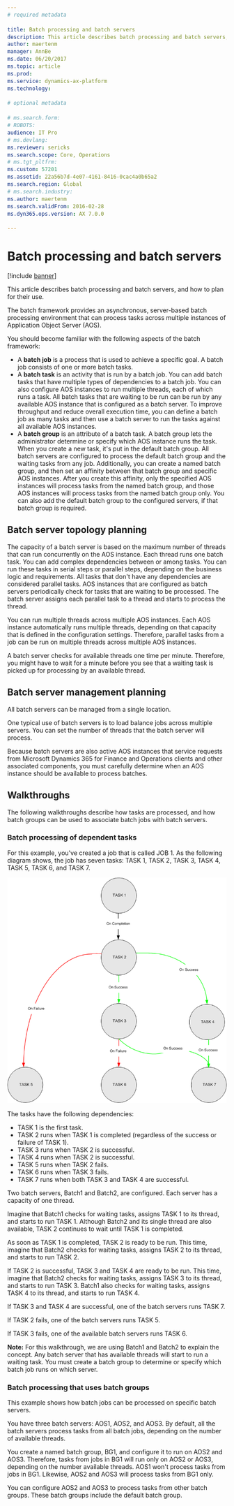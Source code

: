 ```yaml
---
# required metadata

title: Batch processing and batch servers
description: This article describes batch processing and batch servers, and how to plan for their use.
author: maertenm
manager: AnnBe
ms.date: 06/20/2017
ms.topic: article
ms.prod: 
ms.service: dynamics-ax-platform
ms.technology: 

# optional metadata

# ms.search.form: 
# ROBOTS: 
audience: IT Pro
# ms.devlang: 
ms.reviewer: sericks
ms.search.scope: Core, Operations
# ms.tgt_pltfrm: 
ms.custom: 57201
ms.assetid: 22a56b7d-4e07-4161-8416-0cac4a0b65a2
ms.search.region: Global
# ms.search.industry: 
ms.author: maertenm
ms.search.validFrom: 2016-02-28
ms.dyn365.ops.version: AX 7.0.0

---
```


# Batch processing and batch servers

[!include [banner](../includes/banner.md)]

This article describes batch processing and batch servers, and how to plan for their use.

The batch framework provides an asynchronous, server-based batch processing environment that can process tasks across multiple instances of Application Object Server (AOS). 

You should become familiar with the following aspects of the batch framework:

-   A **batch job** is a process that is used to achieve a specific goal. A batch job consists of one or more batch tasks.
-   A **batch task** is an activity that is run by a batch job. You can add batch tasks that have multiple types of dependencies to a batch job. You can also configure AOS instances to run multiple threads, each of which runs a task. All batch tasks that are waiting to be run can be run by any available AOS instance that is configured as a batch server. To improve throughput and reduce overall execution time, you can define a batch job as many tasks and then use a batch server to run the tasks against all available AOS instances.
-   A **batch group** is an attribute of a batch task. A batch group lets the administrator determine or specify which AOS instance runs the task. When you create a new task, it's put in the default batch group. All batch servers are configured to process the default batch group and the waiting tasks from any job. Additionally, you can create a named batch group, and then set an affinity between that batch group and specific AOS instances. After you create this affinity, only the specified AOS instances will process tasks from the named batch group, and those AOS instances will process tasks from the named batch group only. You can also add the default batch group to the configured servers, if that batch group is required.

## Batch server topology planning
The capacity of a batch server is based on the maximum number of threads that can run concurrently on the AOS instance. Each thread runs one batch task. You can add complex dependencies between or among tasks. You can run these tasks in serial steps or parallel steps, depending on the business logic and requirements. All tasks that don't have any dependencies are considered parallel tasks. AOS instances that are configured as batch servers periodically check for tasks that are waiting to be processed. The batch server assigns each parallel task to a thread and starts to process the thread. 

You can run multiple threads across multiple AOS instances. Each AOS instance automatically runs multiple threads, depending on that capacity that is defined in the configuration settings. Therefore, parallel tasks from a job can be run on multiple threads across multiple AOS instances.

A batch server checks for available threads one time per minute. Therefore, you might have to wait for a minute before you see that a waiting task is picked up for processing by an available thread.

## Batch server management planning
All batch servers can be managed from a single location. 

One typical use of batch servers is to load balance jobs across multiple servers. You can set the number of threads that the batch server will process. 

Because batch servers are also active AOS instances that service requests from Microsoft Dynamics 365 for Finance and Operations clients and other associated components, you must carefully determine when an AOS instance should be available to process batches. 


## Walkthroughs
The following walkthroughs describe how tasks are processed, and how batch groups can be used to associate batch jobs with batch servers.

### Batch processing of dependent tasks

For this example, you've created a job that is called JOB 1. As the following diagram shows, the job has seven tasks: TASK 1, TASK 2, TASK 3, TASK 4, TASK 5, TASK 6, and TASK 7. 

![A job that has dependent tasks](./media/batch_framework_programmability.gif) 

The tasks have the following dependencies:

-   TASK 1 is the first task.
-   TASK 2 runs when TASK 1 is completed (regardless of the success or failure of TASK 1).
-   TASK 3 runs when TASK 2 is successful.
-   TASK 4 runs when TASK 2 is successful.
-   TASK 5 runs when TASK 2 fails.
-   TASK 6 runs when TASK 3 fails.
-   TASK 7 runs when both TASK 3 and TASK 4 are successful.

Two batch servers, Batch1 and Batch2, are configured. Each server has a capacity of one thread. 

Imagine that Batch1 checks for waiting tasks, assigns TASK 1 to its thread, and starts to run TASK 1. Although Batch2 and its single thread are also available, TASK 2 continues to wait until TASK 1 is completed. 

As soon as TASK 1 is completed, TASK 2 is ready to be run. This time, imagine that Batch2 checks for waiting tasks, assigns TASK 2 to its thread, and starts to run TASK 2. 

If TASK 2 is successful, TASK 3 and TASK 4 are ready to be run. This time, imagine that Batch2 checks for waiting tasks, assigns TASK 3 to its thread, and starts to run TASK 3. Batch1 also checks for waiting tasks, assigns TASK 4 to its thread, and starts to run TASK 4. 

If TASK 3 and TASK 4 are successful, one of the batch servers runs TASK 7. 

If TASK 2 fails, one of the batch servers runs TASK 5. 

If TASK 3 fails, one of the available batch servers runs TASK 6. 

**Note:** For this walkthrough, we are using Batch1 and Batch2 to explain the concept. Any batch server that has available threads will start to run a waiting task. You must create a batch group to determine or specify which batch job runs on which server.

### Batch processing that uses batch groups

This example shows how batch jobs can be processed on specific batch servers. 

You have three batch servers: AOS1, AOS2, and AOS3. By default, all the batch servers process tasks from all batch jobs, depending on the number of available threads. 

You create a named batch group, BG1, and configure it to run on AOS2 and AOS3. Therefore, tasks from jobs in BG1 will run only on AOS2 or AOS3, depending on the number available threads. AOS1 won't process tasks from jobs in BG1. Likewise, AOS2 and AOS3 will process tasks from BG1 only. 

You can configure AOS2 and AOS3 to process tasks from other batch groups. These batch groups include the default batch group.



